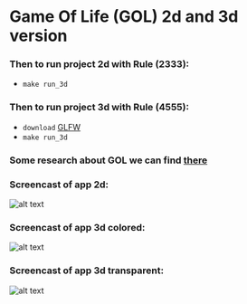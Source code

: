 # Game Of Life (GOL) 2d and 3d version
### Then to run project 2d with Rule (2333):
- `make run_3d`
### Then to run project 3d with Rule (4555):
- `download` [GLFW]
- `make run_3d`
### Some research about GOL we can find [there]

### Screencast of app 2d:
![alt text]()
### Screencast of app 3d colored:
![alt text]()
### Screencast of app 3d transparent:
![alt text]()

   [GLFW]: <https://www.glfw.org/download.html>
   [there]: <https://content.wolfram.com/uploads/sites/13/2018/02/01-3-1.pdf>
